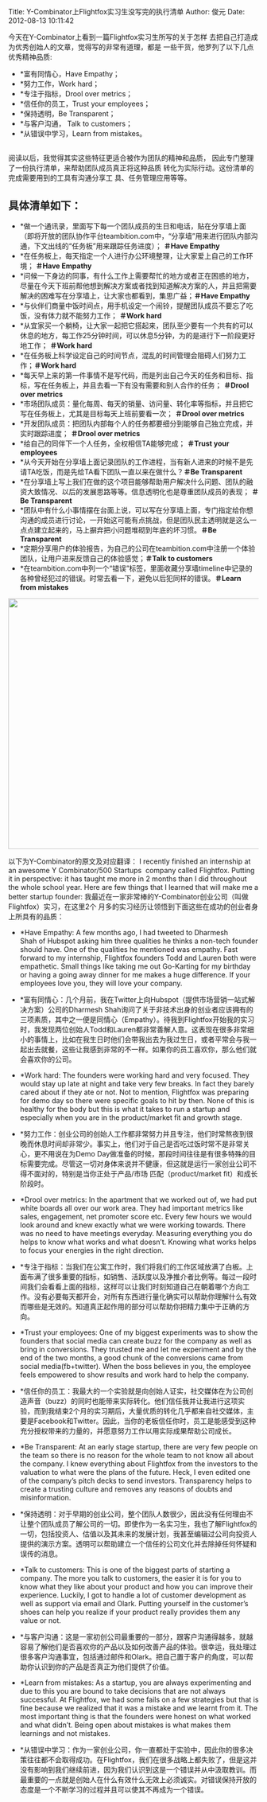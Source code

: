 Title: Y-Combinator上Flightfox实习生没写完的执行清单
Author: 俊元
Date: 2012-08-13 10:11:42

今天在Y-Combinator上看到一篇Flightfox实习生所写的关于怎样
去把自己打造成为优秀创始人的文章，觉得写的非常有道理，都是
一些干货，他罗列了以下几点优秀精神品质:

- 	*富有同情心，Have Empathy；
- 	*努力工作，Work hard；
- 	*专注于指标，Drool over metrics；
- 	*信任你的员工，Trust your employees；
- 	*保持透明，Be Transparent；
- 	*与客户沟通， Talk to customers；
- 	*从错误中学习，Learn from mistakes。

## 
阅读以后，我觉得其实这些特征更适合被作为团队的精神和品质，
因此专门整理了一份执行清单，来帮助团队成员真正将这种品质
转化为实际行动。这份清单的完成需要用到的工具有沟通分享工
具、任务管理应用等等。

## 具体清单如下：

- 	*做一个通讯录，里面写下每一个团队成员的生日和电话，贴在分享墙上面（即将开放的团队协作平台teambition.com中，“分享墙”用来进行团队内部沟通，下文出线的“任务板”用来跟踪任务进度）； <strong>＃Have Empathy</strong>
- 	*在任务板上，每天指定一个人进行办公环境整理，让大家爱上自己的工作环境；<strong> ＃Have Empathy</strong>
- 	*问候一下身边的同事，有什么工作上需要帮忙的地方或者正在困惑的地方，尽量在今天下班前帮他想到解决方案或者找到知道解决方案的人，并且把需要解决的困难写在分享墙上，让大家也都看到，集思广益；<strong>＃Have Empathy</strong>
- 	*与伙伴们商量中饭时间点，用手机设定一个闹铃，提醒团队成员不要忘了吃饭，没有体力就不能努力工作； <strong>＃Work hard</strong>
- 	*从宜家买一个躺椅，让大家一起把它搭起来，团队至少要有一个共有的可以休息的地方，每工作25分钟时间，可以休息5分钟，为的是进行下一阶段更好地工作； <strong>＃Work hard</strong>
- 	*在任务板上科学设定自己的时间节点，混乱的时间管理会阻碍人们努力工作；<strong>＃Work hard</strong>
- 	*每天早上来的第一件事情不是写代码，而是列出自己今天的任务和目标、指标，写在任务板上，并且去看一下有没有需要和别人合作的任务； <strong>＃Drool over metrics</strong>
- 	*市场团队成员：量化每周、每天的销量、访问量、转化率等指标，并且把它写在任务板上，尤其是目标每天上班前要看一次； <strong>＃Drool over metrics</strong>
- 	*开发团队成员：把团队内部每个人的任务都要细分到能够自己独立完成，并实时跟踪进度； <strong>＃Drool over metrics</strong>
- 	*给自己的同伴下一个人任务，全权相信TA能够完成； <strong>＃Trust your employees</strong>
- 	*从今天开始在分享墙上面记录团队的工作进程，当有新人进来的时候不是先请TA吃饭，而是先给TA看下团队一直以来在做什么？<strong>＃Be Transparent</strong>
- 	*在分享墙上写上我们在做的这个项目能够帮助用户解决什么问题、团队的融资大致情况、以后的发展思路等等。信息透明化也是尊重团队成员的表现； <strong>＃Be Transparent</strong>
- 	*团队中有什么小事情摆在台面上说，可以写在分享墙上面，专门指定给你想沟通的成员进行讨论，一开始这可能有点挑战，但是团队民主透明就是这么一点点建立起来的，马上摒弃把小问题堆砌到年底的坏习惯。<strong>＃Be Transparent</strong>
- 	*定期分享用户的体验报告，为自己的公司在teambition.com中注册一个体验团队，让用户进来反馈自己的体验感觉；<strong>＃Talk to customers</strong>
- 	*在teambition.com中列一个“错误”标签，里面收藏分享墙timeline中记录的各种曾经犯过的错误。时常去看一下，避免以后犯同样的错误。<strong>＃Learn from mistakes</strong>

<p style="text-align: center;">
	<img class="aligncenter" title="todolist" src="http://www.survivalofthelaziest.com/wp-content/uploads/2011/06/list.jpg" alt="" width="672" height="504" />
</p>

以下为Y-Combinator的原文及对应翻译：
I recently finished an internship at an awesome Y Combinator/500 Startups 
company called Flightfox. Putting it in perspective: it has taught me more in 
2 months than I did throughout the whole school year. Here are few things 
that I learned that will make me a better startup founder:
我最近在一家非常棒的Y-Combinator创业公司（叫做Flightfox）实习，在这里2个
月多的实习经历让领悟到下面这些在成功的创业者身上所具有的品质：

- 	*Have Empathy: A few months ago, I had tweeted to Dharmesh Shah of Hubspot asking him three qualities he thinks a non-tech founder should have. One of the qualities he mentioned was empathy. Fast forward to my internship, Flightfox founders Todd and Lauren both were empathetic. Small things like taking me out Go-Karting for my birthday or having a going away dinner for me makes a huge difference. If your employees love you, they will love your company.

- 	*富有同情心：几个月前，我在Twitter上向Hubspot（提供市场营销一站式解决方案）公司的Dharmesh Shah询问了关于非技术出身的创业者应该拥有的三项素质，其中之一便是同情心（Empathy）。待我到Flightfox开始我的实习时，我发现两位创始人Todd和Lauren都非常善解人意。这表现在很多非常细小的事情上，比如在我生日时他们会带我出去为我过生日，或者平常会与我一起出去就餐，这些让我感到非常的不一样。如果你的员工喜欢你，那么他们就会喜欢你的公司。

- 	*Work hard: The founders were working hard and very focused. They would stay up late at night and take very few breaks. In fact they barely cared about if they ate or not. Not to mention, Flightfox was preparing for demo day so there were specific goals to hit by then. None of this is healthy for the body but this is what it takes to run a startup and especially when you are in the product/market fit and growth stage.

- 	*努力工作：创业公司的创始人工作都非常努力并且专注，他们时常熬夜到很晚而休息时间却非常少。事实上，他们对于自己是否吃过饭时常不是非常关心，更不用说在为Demo Day做准备的时候，那段时间往往是有很多特殊的目标需要完成。尽管这一切对身体来说并不健康，但这就是运行一家创业公司不得不面对的，特别是当你正处于产品/市场 匹配（product/market fit）和成长阶段时。

- 	*Drool over metrics: In the apartment that we worked out of, we had put white boards all over our work area. They had important metrics like sales, engagement, net promoter score etc. Every few hours we would look around and knew exactly what we were working towards. There was no need to have meetings everyday. Measuring everything you do helps to know what works and what doesn’t. Knowing what works helps to focus your energies in the right direction.

- 	*专注于指标：当我们在公寓工作时，我们将我们的工作区域放满了白板。上面布满了很多重要的指标，如销售、活跃度以及净推介者比例等。每过一段时间我们会看看上面的指标，这样可以让我们时刻知道自己在朝着哪个方向工作。没有必要每天都开会，对所有东西进行量化确实可以帮助你理解什么有效而哪些是无效的。知道真正起作用的部分可以帮助你把精力集中于正确的方向。

- 	*Trust your employees: One of my biggest experiments was to show the founders that social media can create buzz for the company as well as bring in conversions. They trusted me and let me experiment and by the end of the two months, a good chunk of the conversions came from social media(fb+twitter). When the boss believes in you, the employee feels empowered to show results and work hard to help the company.

- 	*信任你的员工：我最大的一个实验就是向创始人证实，社交媒体在为公司创造声音（buzz）的同时也能带来实际转化。他们信任我并让我进行这项实验，而到我结束2个月的实习期后，大量优质的转化几乎都来自社交媒体，主要是Facebook和Twitter。因此，当你的老板信任你时，员工是能感受到这种充分授权带来的力量的，并愿意努力工作以用实际成果帮助公司成长。

- 	*Be Transparent: At an early stage startup, there are very few people on the team so there is no reason for the whole team to not know all about the company. I knew everything about Flightfox from the investors to the valuation to what were the plans of the future. Heck, I even edited one of the company’s pitch decks to send investors. Transparency helps to create a trusting culture and removes any reasons of doubts and misinformation.

- 	*保持透明：对于早期的创业公司，整个团队人数很少，因此没有任何理由不让整个团队成员了解公司的一切。即使作为一名实习生，我也了解Flightfox的一切，包括投资人、估值以及其未来的发展计划，我甚至编辑过公司向投资人提供的演示方案。透明可以帮助建立一个信任的公司文化并去除掉任何怀疑和误传的消息。

- 	*Talk to customers: This is one of the biggest parts of starting a company. The more you talk to customers, the easier it is for you to know what they like about your product and how you can improve their experience. Luckily, I got to handle a lot of customer development as well as support via email and Olark. Putting yourself in the customer’s shoes can help you realize if your product really provides them any value or not.

- 	*与客户沟通：这是一家初创公司最重要的一部分，跟客户沟通得越多，就越容易了解他们是否喜欢你的产品以及如何改善产品的体验。很幸运，我处理过很多客户沟通事宜，包括通过邮件和Olark。把自己置于客户的角度，可以帮助你认识到你的产品是否真正为他们提供了价值。

- 	*Learn from mistakes: As a startup, you are always experimenting and due to this you are bound to take decisions that are not always successful. At Flightfox, we had some fails on a few strategies but that is fine because we realized that it was a mistake and we learnt from it. The most important thing is that the founders were honest on what worked and what didn’t. Being open about mistakes is what makes them learnings and not mistakes.

- 	*从错误中学习：作为一家创业公司，你一直都处于实验中，因此你的很多决策往往都不会取得成功。在Flightfox，我们在很多战略上都失败了，但是这并没有影响到我们继续前进，因为我们认识到这是一个错误并从中汲取教训。而最重要的一点就是创始人在什么有效什么无效上必须诚实。对错误保持开放的态度是一个不断学习的过程并且可以使其不再成为一个错误。
